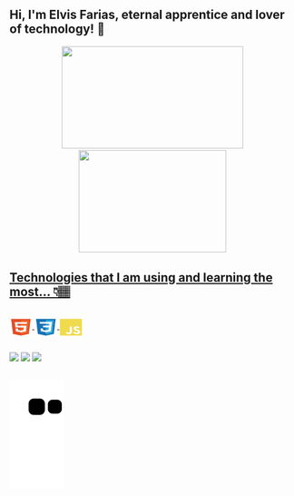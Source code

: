 ## Hi, I'm Elvis Farias, eternal apprentice and lover of technology! 🚀
<div align="center">
  <a href="https://www.linkedin.com/in/elvisfarias/ target="_blank">
  <img width="320em" height="180em" src="https://github-readme-stats.vercel.app/api?username=elvisrfarias&show_icons=true&theme=dark&include_all_commits=true&count_private=true"/>
  <img width="260px" height="180em" src="https://github-readme-stats.vercel.app/api/top-langs/?username=elvisrfarias&layout=compact&langs_count=7&theme=dark"/>
</div>
 
 ## Technologies that I am using and learning the most... 👇🏽
  
<div style="display: inline_block"><br>
  <img align="center" alt="Elvis-HTML" height="30" width="40" src="https://raw.githubusercontent.com/devicons/devicon/master/icons/html5/html5-original.svg">
  <img align="center" alt="Elvis-CSS" height="30" width="40" src="https://raw.githubusercontent.com/devicons/devicon/master/icons/css3/css3-original.svg">
  <img align="center" alt="Elvis-Js" height="30" width="40" src="https://raw.githubusercontent.com/devicons/devicon/master/icons/javascript/javascript-plain.svg">
</div>
  
  ##
 
<div> 
  <a href="https://www.linkedin.com/in/elvisfarias/" target="_blank"><img src="https://img.shields.io/badge/-LinkedIn-%230077B5?style=for-the-badge&logo=linkedin&logoColor=white" target="_blank"></a> 
  <a href="https://instagram.com/elvisrfariasofc" target="_blank"><img src="https://img.shields.io/badge/-Instagram-%23E4405F?style=for-the-badge&logo=instagram&logoColor=white" target="_blank"></a>
  <a href = "mailto:elvisrfarias1@gmail.com"><img src="https://img.shields.io/badge/-Gmail-%23333?style=for-the-badge&logo=gmail&logoColor=white" target="_blank"></a>
 
 ##
 
  ![Snake animation](https://github.com/elvisrfarias/elvisrfarias/blob/output/github-contribution-grid-snake.svg)
 
</div>
